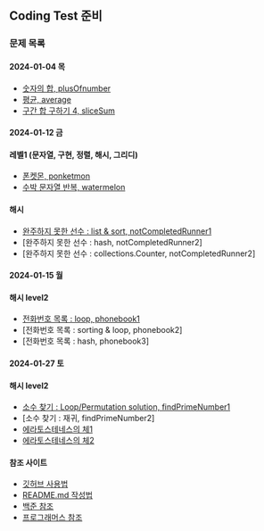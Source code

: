 ## Coding Test 준비

### 문제 목록
#### 2024-01-04 목
+ [숫자의 합, plusOfnumber](https://www.acmicpc.net/problem/11720)
+ [평균, average](https://www.acmicpc.net/problem/1546)
+ [구간 합 구하기 4, sliceSum](https://www.acmicpc.net/problem/11659)

#### 2024-01-12 금
#### 레벨1 (문자열, 구현, 정렬, 해시, 그리디)
+ [폰켓몬, ponketmon](https://www.acmicpc.net/problem/11720)
+ [수박 문자열 반복, watermelon](https://www.acmicpc.net/problem/1546)
#### 해시
+ [완주하지 못한 선수 : list & sort, notCompletedRunner1](https://school.programmers.co.kr/learn/courses/30/lessons/42576?language=python3)
+ [완주하지 못한 선수 : hash, notCompletedRunner2]
+ [완주하지 못한 선수 : collections.Counter, notCompletedRunner2]

#### 2024-01-15 월
#### 해시 level2
+ [전화번호 목록  : loop, phonebook1](https://school.programmers.co.kr/learn/courses/30/lessons/42577)
+ [전화번호 목록  : sorting & loop, phonebook2]
+ [전화번호 목록  : hash, phonebook3]

#### 2024-01-27 토
#### 해시 level2
+ [소수 찾기  : Loop/Permutation solution, findPrimeNumber1](https://school.programmers.co.kr/learn/courses/30/lessons/42839)
+ [소수 찾기  : 재귀, findPrimeNumber2]
+ [에라토스테네스의 체1](https://velog.io/@max9106/Algorithm-%EC%97%90%EB%9D%BC%ED%86%A0%EC%8A%A4%ED%85%8C%EB%84%A4%EC%8A%A4%EC%9D%98-%EC%B2%B4)
+ [에라토스테네스의 체2](https://forward-movement.tistory.com/98)

#### 참조 사이트
+ [깃허브 사용법](https://corinediary.tistory.com/2)
+ [README.md 작성법](https://m.blog.naver.com/jooeun0502/221956294941)
+ [백준 참조](https://www.acmicpc.net/) 
+ [프로그래머스 참조](https://programmers.co.kr/) 
